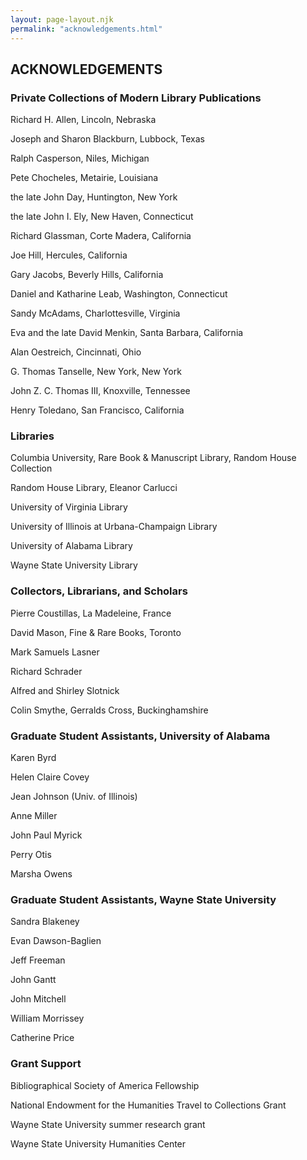 ```yaml
---
layout: page-layout.njk
permalink: "acknowledgements.html"
---
```


## ACKNOWLEDGEMENTS 

### Private Collections of Modern Library Publications 

Richard H. Allen, Lincoln, Nebraska  

Joseph and Sharon Blackburn, Lubbock, Texas  

Ralph Casperson, Niles, Michigan  

Pete Chocheles, Metairie, Louisiana  

the late John Day, Huntington, New York  

the late John I. Ely, New Haven, Connecticut  

Richard Glassman, Corte Madera, California  

Joe Hill, Hercules, California  

Gary Jacobs, Beverly Hills, California  

Daniel and Katharine Leab, Washington, Connecticut  

Sandy McAdams, Charlottesville, Virginia  

Eva and the late David Menkin, Santa Barbara, California  

Alan Oestreich, Cincinnati, Ohio  

G. Thomas Tanselle, New York, New York  

John Z. C. Thomas III, Knoxville, Tennessee  

Henry Toledano, San Francisco, California  

### Libraries  

Columbia University, Rare Book & Manuscript Library, Random House Collection  

Random House Library, Eleanor Carlucci  

University of Virginia Library  

University of Illinois at Urbana-Champaign Library  

University of Alabama Library  

Wayne State University Library  

### Collectors, Librarians, and Scholars

Pierre Coustillas, La Madeleine, France  

David Mason, Fine & Rare Books, Toronto  

Mark Samuels Lasner 

Richard Schrader  

Alfred and Shirley Slotnick  

Colin Smythe, Gerralds Cross, Buckinghamshire  

### Graduate Student Assistants, University of Alabama

Karen Byrd  

Helen Claire Covey  

Jean Johnson (Univ. of Illinois)  

Anne Miller  

John Paul Myrick  

Perry Otis  

Marsha Owens  

### Graduate Student Assistants, Wayne State University

Sandra Blakeney  

Evan Dawson-Baglien  

Jeff Freeman  

John Gantt  

John Mitchell  

William Morrissey  

Catherine Price  

### Grant Support

Bibliographical Society of America Fellowship  

National Endowment for the Humanities Travel to Collections Grant  

Wayne State University summer research grant  

Wayne State University Humanities Center
